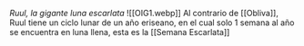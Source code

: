 _Ruul, la gigante luna escarlata_
![[OIG1.webp]]
Al contrario de [[Obliva]], Ruul tiene un ciclo lunar de un año eriseano, en el cual solo 1 semana al año se encuentra en luna llena, esta es la [[Semana Escarlata]]
